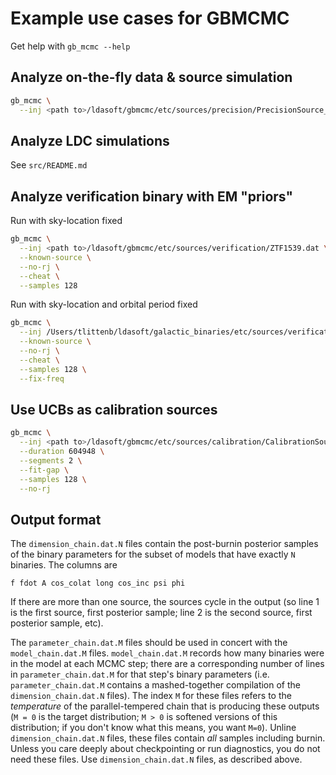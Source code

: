 # Example use cases for GBMCMC
Get help with `gb_mcmc --help`

## Analyze on-the-fly data & source simulation
```bash
gb_mcmc \
  --inj <path to>/ldasoft/gbmcmc/etc/sources/precision/PrecisionSource_0.txt
```

## Analyze LDC simulations
See `src/README.md`

## Analyze verification binary with EM "priors"
Run with sky-location fixed
```bash
gb_mcmc \
  --inj <path to>/ldasoft/gbmcmc/etc/sources/verification/ZTF1539.dat \
  --known-source \
  --no-rj \
  --cheat \
  --samples 128
```

Run with sky-location and orbital period fixed
```bash
gb_mcmc \
  --inj /Users/tlittenb/ldasoft/galactic_binaries/etc/sources/verification/ZTF1539_tides.dat \
  --known-source \
  --no-rj \
  --cheat \
  --samples 128 \
  --fix-freq
```

## Use UCBs as calibration sources
```bash
gb_mcmc \
  --inj <path to>/ldasoft/gbmcmc/etc/sources/calibration/CalibrationSource_0.txt \
  --duration 604948 \
  --segments 2 \
  --fit-gap \
  --samples 128 \
  --no-rj
```

## Output format

The `dimension_chain.dat.N` files contain the post-burnin posterior samples of
the binary parameters for the subset of models that have exactly `N` binaries.
The columns are

    f fdot A cos_colat long cos_inc psi phi

If there are more than one source, the sources cycle in the output (so line 1 is
the first source, first posterior sample; line 2 is the second source, first
posterior sample, etc).

The `parameter_chain.dat.M` files should be used in concert with the
`model_chain.dat.M` files.  `model_chain.dat.M` records how many binaries were
in the model at each MCMC step; there are a corresponding number of lines in
`parameter_chain.dat.M` for that step's binary parameters (i.e.
`parameter_chain.dat.M` contains a mashed-together compilation of the
`dimension_chain.dat.N` files).  The index `M` for these files refers to the
*temperature* of the parallel-tempered chain that is producing these outputs (`M
= 0` is the target distribution; `M > 0` is softened versions of this
distribution; if you don't know what this means, you want `M=0`).  Unline
`dimension_chain.dat.N` files, these files contain *all* samples including
burnin.  Unless you care deeply about checkpointing or run diagnostics, you do
not need these files. Use `dimension_chain.dat.N` files, as described above.
